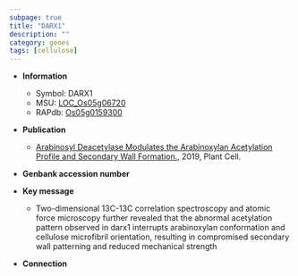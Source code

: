 ```yaml
---
subpage: true
title: "DARX1"
description: ""
category: genes
tags: [cellulose]
---
```


* **Information**  
    + Symbol: DARX1  
    + MSU: [LOC_Os05g06720](http://rice.plantbiology.msu.edu/cgi-bin/ORF_infopage.cgi?orf=LOC_Os05g06720)  
    + RAPdb: [Os05g0159300](http://rapdb.dna.affrc.go.jp/viewer/gbrowse_details/irgsp1?name=Os05g0159300)  

* **Publication**  
    + [Arabinosyl Deacetylase Modulates the Arabinoxylan Acetylation Profile and Secondary Wall Formation.](http://www.ncbi.nlm.nih.gov/pubmed?term=Arabinosyl+Deacetylase+Modulates+the+Arabinoxylan+Acetylation+Profile+and+Secondary+Wall+Formation.%5BTitle%5D), 2019, Plant Cell.

* **Genbank accession number**  

* **Key message**  
    + Two-dimensional 13C-13C correlation spectroscopy and atomic force microscopy further revealed that the abnormal acetylation pattern observed in darx1 interrupts arabinoxylan conformation and cellulose microfibril orientation, resulting in compromised secondary wall patterning and reduced mechanical strength

* **Connection**  



